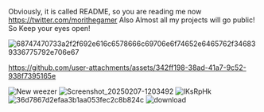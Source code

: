 Obviously, it is called README, so you are reading me now
https://twitter.com/morithegamer Also Almost all my projects will go public! So Keep your eyes open! 

![68747470733a2f2f692e616c6578666c69706e6f74652e6465762f346839336775792e706e67](https://github.com/user-attachments/assets/09b44db5-8a84-46aa-9e30-c1799f291dff)


https://github.com/user-attachments/assets/342ff198-38ad-41a7-9c52-938f7395165e









![New weezer](https://github.com/user-attachments/assets/68649ea3-73d7-443b-8a45-0341c4f1c5b8)
![Screenshot_20250207-1203492](https://github.com/user-attachments/assets/c431917f-051c-47b2-9658-f704e12a84c8)
![IKsRpHk](https://github.com/user-attachments/assets/2ac62795-cb02-462c-be8d-21ab2befc283)
![36d7867d2efaa3b1aa053fec2c8b824c](https://github.com/user-attachments/assets/d885a14d-03c5-4029-b435-e8e1db8184f9)
![download](https://github.com/user-attachments/assets/d3fb393f-5307-4c1d-85df-df7bd57de1e0)




